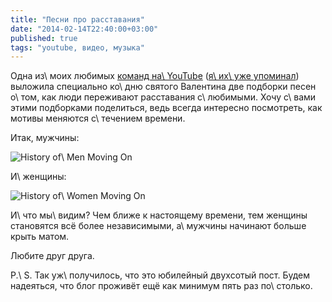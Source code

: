 ```yaml
---
title: "Песни про расставания"
date: "2014-02-14T22:40:00+03:00"
published: true
tags: "youtube, видео, музыка"
---
```


Одна из\ моих любимых [команд на\ YouTube][youtube] ([я\ их\ уже упоминал][cdza]) выложила специально ко\ дню святого
Валентина две подборки песен о\ том, как люди переживают расставания с\ любимыми. Хочу с\ вами этими подборками
поделиться, ведь всегда интересно посмотреть, как мотивы меняются с\ течением времени.

Итак, мужчины:

![History of\ Men Moving On](http://www.youtube.com/watch?v=E--cMle8PYE)

И\ женщины:

![History of\ Women Moving On](http://www.youtube.com/watch?v=PIlo6M_OTaE)

И\ что мы\ видим? Чем ближе к настоящему времени, тем женщины становятся всё более независимыми, а\ мужчины начинают
больше крыть матом.

Любите друг друга.

P.\ S. Так уж\ получилось, что это юбилейный двухсотый пост. Будем надеяться, что блог проживёт ещё как минимум пять раз
по\ столько.

[cdza]: http://dikmax.name/post/wooingwoman/
[youtube]: http://www.youtube.com/user/collectivecadenza
